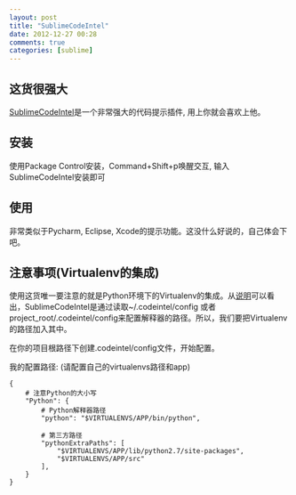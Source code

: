 ```yaml
---
layout: post
title: "SublimeCodeIntel"
date: 2012-12-27 00:28
comments: true
categories: [sublime] 
---
```



## 这货很强大
[SublimeCodeIntel](https://github.com/Kronuz/SublimeCodeIntel)是一个非常强大的代码提示插件, 用上你就会喜欢上他。
<!--more-->


## 安装
使用Package Control安装，Command+Shift+p唤醒交互, 输入SublimeCodeIntel安装即可

## 使用
非常类似于Pycharm, Eclipse, Xcode的提示功能。这没什么好说的，自己体会下吧。


## 注意事项(Virtualenv的集成)
使用这货唯一要注意的就是Python环境下的Virtualenv的集成。从[说明](https://github.com/Kronuz/SublimeCodeIntel)可以看出，SublimeCodeIntel是通过读取~/.codeintel/config 或者 project_root/.codeintel/config来配置解释器的路径。所以，我们要把Virtualenv的路径加入其中。



在你的项目根路径下创建.codeintel/config文件，开始配置。

我的配置路径: (请配置自己的virtualenvs路径和app)
```
{
    # 注意Python的大小写
    "Python": { 
        # Python解释器路径
        "python": "$VIRTUALENVS/APP/bin/python", 

        # 第三方路径
        "pythonExtraPaths": [
            "$VIRTUALENVS/APP/lib/python2.7/site-packages", 
            "$VIRTUALENVS/APP/src"
        ], 
    }
}
```